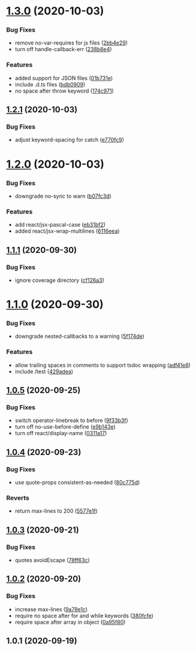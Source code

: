 # [1.3.0](https://github.com/bconnorwhite/eslint-config-bob/compare/v1.2.1...v1.3.0) (2020-10-03)


### Bug Fixes

* remove no-var-requires for js files ([2bb4e29](https://github.com/bconnorwhite/eslint-config-bob/commit/2bb4e29cd3fdb9eb979a862f9c5f4a8ca7553bbc))
* turn off handle-callback-err ([238b8e4](https://github.com/bconnorwhite/eslint-config-bob/commit/238b8e40425741eacf5b4af91fa2db7966c18662))


### Features

* added support for JSON files ([01b731e](https://github.com/bconnorwhite/eslint-config-bob/commit/01b731ebd0ab73150afe0507d306f1f6f2322441))
* include .d.ts files ([bdb0909](https://github.com/bconnorwhite/eslint-config-bob/commit/bdb090906fa43db13cac0b993e6df49b11e07b6e))
* no space after throw keyword ([174c971](https://github.com/bconnorwhite/eslint-config-bob/commit/174c971acf00de8146f09b5f12aa0e9d3d0cf7aa))



## [1.2.1](https://github.com/bconnorwhite/eslint-config-bob/compare/v1.2.0...v1.2.1) (2020-10-03)


### Bug Fixes

* adjust keyword-spacing for catch ([e770fc9](https://github.com/bconnorwhite/eslint-config-bob/commit/e770fc92cb0751eaa1ef749e2730ab1a4c4dbfe7))



# [1.2.0](https://github.com/bconnorwhite/eslint-config-bob/compare/v1.1.1...v1.2.0) (2020-10-03)


### Bug Fixes

* downgrade no-sync to warn ([b07fc3d](https://github.com/bconnorwhite/eslint-config-bob/commit/b07fc3d8bcd8226e53f224d8ff58b09b9bb5c794))


### Features

* add react/jsx-pascal-case ([eb31bf2](https://github.com/bconnorwhite/eslint-config-bob/commit/eb31bf24b0644d72f5dbbf4cec158e2943bec202))
* added react/jsx-wrap-multilines ([6116eea](https://github.com/bconnorwhite/eslint-config-bob/commit/6116eeafd5f80dd2c3ea9c0c8567a97cc0c2b6a8))



## [1.1.1](https://github.com/bconnorwhite/eslint-config-bob/compare/v1.1.0...v1.1.1) (2020-09-30)


### Bug Fixes

* ignore coverage directory ([cf126a3](https://github.com/bconnorwhite/eslint-config-bob/commit/cf126a3a1f46f4ea91d3d5bfb16a682c638831ec))



# [1.1.0](https://github.com/bconnorwhite/eslint-config-bob/compare/v1.0.5...v1.1.0) (2020-09-30)


### Bug Fixes

* downgrade nested-callbacks to a warning ([5f174de](https://github.com/bconnorwhite/eslint-config-bob/commit/5f174defaa80943f05bbc7daed88b96aeaab2072))


### Features

* allow trailing spaces in comments to support tsdoc wrapping ([adf41e8](https://github.com/bconnorwhite/eslint-config-bob/commit/adf41e823d90b8f86ae224159ab38a4d4ea95b78))
* include /test ([429adea](https://github.com/bconnorwhite/eslint-config-bob/commit/429adea9d15f138eb1e42fe68431102dafab9d2b))



## [1.0.5](https://github.com/bconnorwhite/eslint-config-bob/compare/v1.0.4...v1.0.5) (2020-09-25)


### Bug Fixes

* switch operator-linebreak to before ([9f33b3f](https://github.com/bconnorwhite/eslint-config-bob/commit/9f33b3fbbaaaee5077ea870e3f35fd3297b8aeaa))
* turn off no-use-before-define ([e9b143e](https://github.com/bconnorwhite/eslint-config-bob/commit/e9b143e554d840817f7464b2776b3c0b6316bd46))
* turn off react/display-name ([0311a17](https://github.com/bconnorwhite/eslint-config-bob/commit/0311a17001355fa6754808c41bdbdcfae31a1776))



## [1.0.4](https://github.com/bconnorwhite/eslint-config-bob/compare/v1.0.3...v1.0.4) (2020-09-23)


### Bug Fixes

* use quote-props consistent-as-needed ([80c775d](https://github.com/bconnorwhite/eslint-config-bob/commit/80c775d2a3b2aef4b542489809cb30865e5ee2a3))


### Reverts

* return max-lines to 200 ([5577e1f](https://github.com/bconnorwhite/eslint-config-bob/commit/5577e1f56c09043d13f4fd0aea87df2b5904330a))



## [1.0.3](https://github.com/bconnorwhite/eslint-config-bob/compare/v1.0.2...v1.0.3) (2020-09-21)


### Bug Fixes

* quotes avoidEscape ([78ff63c](https://github.com/bconnorwhite/eslint-config-bob/commit/78ff63c5cfe647ff721d1d65ea70639567168989))



## [1.0.2](https://github.com/bconnorwhite/eslint-config-bob/compare/v1.0.1...v1.0.2) (2020-09-20)


### Bug Fixes

* increase max-lines ([9a78e1c](https://github.com/bconnorwhite/eslint-config-bob/commit/9a78e1ce2334a10472ecebbbfcbf7da8cdea2c02))
* require no space after for and while keywords ([380fcfe](https://github.com/bconnorwhite/eslint-config-bob/commit/380fcfeeeeb38d11686242216b75409da115f914))
* require space after array in object ([0a95f80](https://github.com/bconnorwhite/eslint-config-bob/commit/0a95f80cac4875fcec7e5dfc60578039dc42d581))



## 1.0.1 (2020-09-19)



